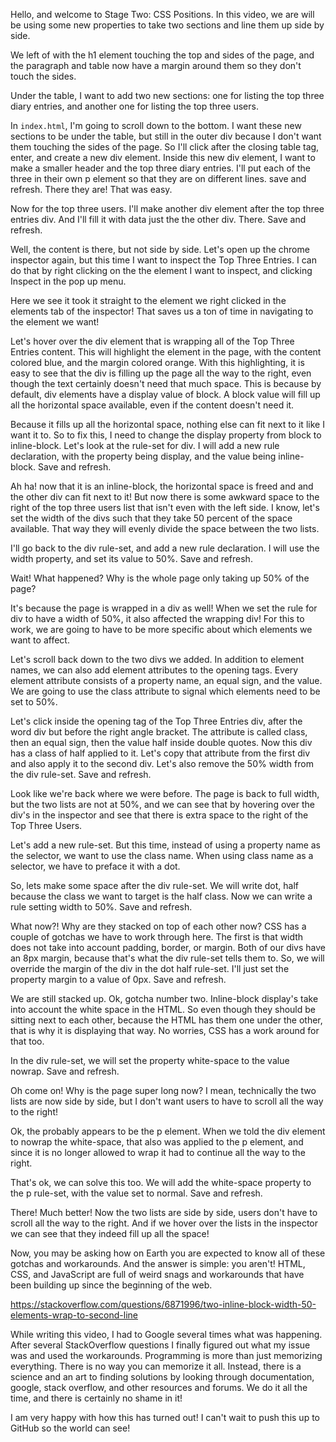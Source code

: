 Hello, and welcome to Stage Two: CSS Positions. In this video, we are will be using some new properties to take two sections and line them up side by side. 

We left of with the h1 element touching the top and sides of the page, and the paragraph and table now have a margin around them so they don't touch the sides.

Under the table, I want to add two new sections: one for listing the top three diary entries, and another one for listing the top three users. 

In `index.html`, I'm going to scroll down to the bottom. I want these new sections to be under the table, but still in the outer div because I don't want them touching the sides of the page. So I'll click after the closing table tag, enter, and create a new div element. Inside this new div element, I want to make a smaller header and the top three diary entries. I'll put each of the three in their own p element so that they are on different lines. save and refresh. There they are! That was easy.

Now for the top three users. I'll make another div element after the top three entries div. And I'll fill it with data just the the other div. There. Save and refresh.

Well, the content is there, but not side by side. Let's open up the chrome inspector again, but this time I want to inspect the Top Three Entries. I can do that by right clicking on the the element I want to inspect, and clicking Inspect in the pop up menu. 

Here we see it took it straight to the element we right clicked in the elements tab of the inspector! That saves us a ton of time in navigating to the element we want!

Let's hover over the div element that is wrapping all of the Top Three Entries content. This will highlight the element in the page, with the content colored blue, and the margin colored orange. With this highlighting, it is easy to see that the div is filling up the page all the way to the right, even though the text certainly doesn't need that much space. This is because by default, div elements have a display value of block. A block value will fill up all the horizontal space available, even if the content doesn't need it.

Because it fills up all the horizontal space, nothing else can fit next to it like I want it to. So to fix this, I need to change the display property from block to inline-block. Let's look at the rule-set for div. I will add a new rule declaration, with the property being display, and the value being inline-block. Save and refresh.

Ah ha! now that it is an inline-block, the horizontal space is freed and and the other div can fit next to it! But now there is some awkward space to the right of the top three users list that isn't even with the left side. I know, let's set the width of the divs such that they take 50 percent of the space available. That way they will evenly divide the space between the two lists.

I'll go back to the div rule-set, and add a new rule declaration. I will use the width property, and set its value to 50%. Save and refresh.

Wait! What happened? Why is the whole page only taking up 50% of the page?

It's because the page is wrapped in a div as well! When we set the rule for div to have a width of 50%, it also affected the wrapping div! For this to work, we are going to have to be more specific about which elements we want to affect.

Let's scroll back down to the two divs we added. In addition to element names, we can also add element attributes to the opening tags. Every element attribute consists of a property name, an equal sign, and the value. We are going to use the class attribute to signal which elements need to be set to 50%.

Let's click inside the opening tag of the Top Three Entries div, after the word div but before the right angle bracket. The attribute is called class, then an equal sign, then the value half inside double quotes. Now this div has a class of half applied to it. Let's copy that attribute from the first div and also apply it to the second div. Let's also remove the 50% width from the div rule-set. Save and refresh. 

Look like we're back where we were before. The page is back to full width, but the two lists are not at 50%, and we can see that by hovering over the div's in the inspector and see that there is extra space to the right of the Top Three Users.

Let's add a new rule-set. But this time, instead of using a property name as the selector, we want to use the class name. When using class name as a selector, we have to preface it with a dot.

So, lets make some space after the div rule-set. We will write dot, half because the class we want to target is the half class. Now we can write a rule setting width to 50%. Save and refresh.

What now?! Why are they stacked on top of each other now? CSS has a couple of gotchas we have to work through here. The first is that width does not take into account padding, border, or margin. Both of our divs have an 8px margin, because that's what the div rule-set tells them to. So, we will override the margin of the div in the dot half rule-set. I'll just set the property margin to a value of 0px. Save and refresh.

We are still stacked up. Ok, gotcha number two. Inline-block display's take into account the white space in the HTML. So even though they should be sitting next to each other, because the HTML has them one under the other, that is why it is displaying that way. No worries, CSS has a work around for that too.

In the div rule-set, we will set the property white-space to the value nowrap. Save and refresh. 

Oh come on! Why is the page super long now? I mean, technically the two lists are now side by side, but I don't want users to have to scroll all the way to the right!

Ok, the probably appears to be the p element. When we told the div element to nowrap the white-space, that also was applied to the p element, and since it is no longer allowed to wrap it had to continue all the way to the right.

That's ok, we can solve this too. We will add the white-space property to the p rule-set, with the value set to normal. Save and refresh.

There! Much better! Now the two lists are side by side, users don't have to scroll all the way to the right. And if we hover over the lists in the inspector we can see that they indeed fill up all the space!

Now, you may be asking how on Earth you are expected to know all of these gotchas and workarounds. And the answer is simple: you aren't! HTML, CSS, and JavaScript are full of weird snags and workarounds that have been building up since the beginning of the web. 

https://stackoverflow.com/questions/6871996/two-inline-block-width-50-elements-wrap-to-second-line

While writing this video, I had to Google several times what was happening. After several StackOverflow questions I finally figured out what my issue was and used the workarounds. Programming is more than just memorizing everything. There is no way you can memorize it all. Instead, there is a science and an art to finding solutions by looking through documentation, google, stack overflow, and other resources and forums. We do it all the time, and there is certainly no shame in it!

I am very happy with how this has turned out! I can't wait to push this up to GitHub so the world can see!